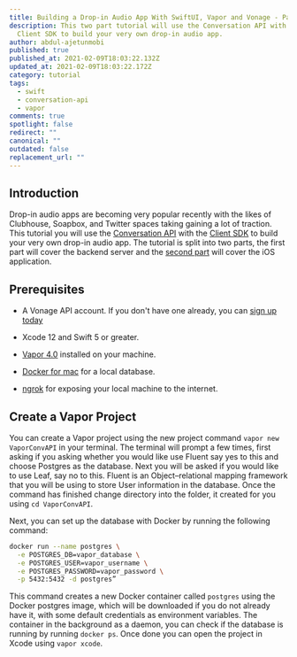 ```yaml
---
title: Building a Drop-in Audio App With SwiftUI, Vapor and Vonage - Part 1
description: This two part tutorial will use the Conversation API with the
  Client SDK to build your very own drop-in audio app.
author: abdul-ajetunmobi
published: true
published_at: 2021-02-09T18:03:22.132Z
updated_at: 2021-02-09T18:03:22.172Z
category: tutorial
tags:
  - swift
  - conversation-api
  - vapor
comments: true
spotlight: false
redirect: ""
canonical: ""
outdated: false
replacement_url: ""
---
```

## Introduction

Drop-in audio apps are becoming very popular recently with the likes of Clubhouse, Soapbox, and Twitter spaces taking gaining a lot of traction. This tutorial you will use the [Conversation API](https://developer.nexmo.com/conversation/overview) with the [Client SDK](https://developer.nexmo.com/client-sdk/overview) to build your very own drop-in audio app. The tutorial is split into two parts, the first part will cover the backend server and the [second part](LINKHERE) will cover the iOS application. 

## Prerequisites

+ A Vonage API account. If you don't have one already, you can [sign up today](https://dashboard.nexmo.com/sign-up)

+ Xcode 12 and Swift 5 or greater.

+ [Vapor 4.0](https://vapor.codes) installed on your machine.

+ [Docker for mac](https://docs.docker.com/docker-for-mac/install/) for a local database.

+ [ngrok](https://ngrok.com) for exposing your local machine to the internet.

## Create a Vapor Project

You can create a Vapor project using the new project command `vapor new VaporConvAPI` in your terminal. The terminal will prompt a few times, first asking if you asking whether you would like use Fluent say yes to this and choose Postgres as the database. Next you will be asked if you would like to use Leaf, say no to this. Fluent is an Object–relational mapping framework that you will be using to store User information in the database. Once the command has finished change directory into the folder, it created for you using `cd VaporConvAPI`. 

Next, you can set up the database with Docker by running the following command:

```sh
docker run --name postgres \
  -e POSTGRES_DB=vapor_database \
  -e POSTGRES_USER=vapor_username \
  -e POSTGRES_PASSWORD=vapor_password \
  -p 5432:5432 -d postgres”
```

This command creates a new Docker container called `postgres` using the Docker postgres image, which will be downloaded if you do not already have it, with some default credentials as environment variables. The container in the background as a daemon, you can check if the database is running by running `docker ps`. Once done you can open the project in Xcode using `vapor xcode`.
